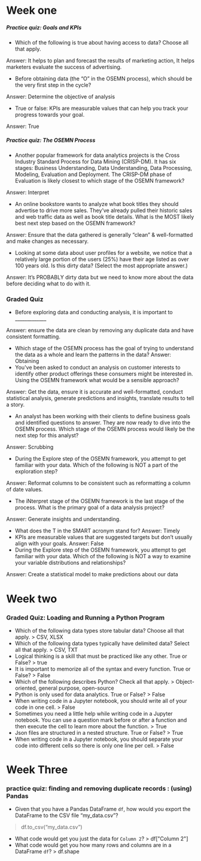 # Week one

##### Practice quiz: Goals and KPIs
- Which of the following is true about having access to data? Choose all that apply.

Answer: It helps to plan and forecast the results of marketing action, It helps marketers evaluate the success of advertising.
- Before obtaining data (the “O” in the OSEMN process), which should be the very first step in the cycle?

Answer: Determine the objective of analysis
- True or false: KPIs are measurable values that can help you track your progress towards your goal. 

Answer: True


##### Practice quiz: The OSEMN Process
- Another popular framework for data analytics projects is the Cross Industry Standard Process for Data Mining (CRISP-DM). It has six stages: Business Understanding, Data Understanding, Data Processing, Modeling, Evaluation and Deployment. The CRISP-DM phase of Evaluation is likely closest to which stage of the OSEMN framework?

Answer: Interpret
- An online bookstore wants to analyze what book titles they should advertise to drive more sales. They’ve already pulled their historic sales and web traffic data as well as book title details. What is the MOST likely best next step based on the OSEMN framework?

Answer: Ensure that the data gathered is generally “clean” & well-formatted and make changes as necessary.
- Looking at some data about user profiles for a website, we notice that a relatively large portion of the users (25%) have their age listed as over 100 years old. Is this dirty data? (Select the most appropriate answer.)

Answer: It’s PROBABLY dirty data but we need to know more about the data before deciding what to do with it.

### Graded Quiz
- Before exploring data and conducting analysis, it is important to _____________ 

Answer: ensure the data are clean by removing any duplicate data and have consistent formatting.
- Which stage of the OSEMN process has the goal of trying to understand the data as a whole and learn the patterns in the data?
Answer: Obtaining
- You've been asked to conduct an analysis on customer interests to identify other product offerings these consumers might be interested in. Using the OSEMN framework what would be a sensible approach? 

Answer: Get the data, ensure it is accurate and well-formatted, conduct statistical analysis, generate predictions and insights, translate results to tell a story.
- An analyst has been working with their clients to define business goals and identified questions to answer. They are now ready to dive into the OSEMN process. Which stage of the OSEMN process would likely be the next step for this analyst?

Answer: Scrubbing
- During the Explore step of the OSEMN framework, you attempt to get familiar with your data. Which of the following is NOT a part of the exploration step?

Answer: Reformat columns to be consistent such as reformatting a column of date values.
- The iNterpret stage of the OSEMN framework is the last stage of the process. What is the primary goal of a data analysis project?

Answer: Generate insights and understanding.
- What does the T in the SMART acronym stand for?
Answer: Timely
- KPIs are measurable values that are suggested targets but don’t usually align with your goals.
Answer: False
- During the Explore step of the OSEMN framework, you attempt to get familiar with your data. Which of the following is NOT a way to examine your variable distributions and relationships?

Answer: Create a statistical model to make predictions about our data



# Week two
### Graded Quiz: Loading and Running a Python Program
- Which of the following data types store tabular data? Choose all that apply. > CSV, XLSX
- Which of the following data types typically have delimited data? Select all that apply. > CSV, TXT
- Logical thinking is a skill that must be practiced like any other. True or False? > true
- It is important to memorize all of the syntax and every function. True or False? > False
- Which of the following describes Python? Check all that apply. > Object-oriented, general purpose, open-source
- Python is only used for data analytics. True or False? > False
- When writing code in a Jupyter notebook, you should write all of your code in one cell. > False
- Sometimes you need a little help while writing code in a Jupyter notebook. You can use a question mark before or after a function and then execute the cell to learn more about the function. > True
- Json files are structured in a nested structure. True or False? > True
- When writing code in a Jupyter notebook, you should separate your code into different cells so there is only one line per cell. > False





# Week Three
### practice quiz: finding and removing duplicate records : (using) Pandas
- Given that you have a Pandas DataFrame `df`, how would you export the DataFrame to the CSV file “my_data.csv”?
> df.to_csv(“my_data.csv”)
- What code would get you just the data for `Column 2`? > df["Column 2"]
- What code would get you how many rows and columns are in a DataFrame `df`? > df.shape



